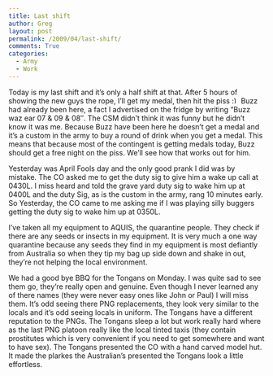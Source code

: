 ```yaml
---
title: Last shift
author: Greg
layout: post
permalink: /2009/04/last-shift/
comments: True
categories:
  - Army
  - Work
---
```

Today is my last shift and it&#8217;s only a half shift at that. After 5 hours of showing the new guys the rope, I&#8217;ll get my medal, then hit the piss <img src="http://gregology.net/wp-includes/images/smilies/simple-smile.png" alt=":)" class="wp-smiley" style="height: 1em; max-height: 1em;" /> Buzz had already been here, a fact I advertised on the fridge by writing &#8220;Buzz waz ear 07 & 09 & 08&#8243;. The CSM didn&#8217;t think it was funny but he didn&#8217;t know it was me. Because Buzz have been here he doesn&#8217;t get a medal and it&#8217;s a custom in the army to buy a round of drink when you get a medal. This means that because most of the contingent is getting medals today, Buzz should get a free night on the piss. We&#8217;ll see how that works out for him.

Yesterday was April Fools day and the only good prank I did was by mistake. The CO asked me to get the duty sig to give him a wake up call at 0430L. I miss heard and told the grave yard duty sig to wake him up at 0400L and the duty Sig, as is the custom in the army, rang 10 minutes early. So Yesterday, the CO came to me asking me if I was playing silly buggers getting the duty sig to wake him up at 0350L.

I&#8217;ve taken all my equipment to AQUIS, the quarantine people. They check if there are any seeds or insects in my equipment. It is very much a one way quarantine because any seeds they find in my equipment is most defiantly from Australia so when they tip my bag up side down and shake in out, they&#8217;re not helping the local environment.

We had a good bye BBQ for the Tongans on Monday. I was quite sad to see them go, they&#8217;re really open and genuine. Even though I never learned any of there names (they were never easy ones like John or Paul) I will miss them. It&#8217;s odd seeing there PNG replacements, they look very similar to the locals and it&#8217;s odd seeing locals in uniform. The Tongans have a different reputation to the PNGs. The Tongans sleep a lot but work really hard where as the last PNG platoon really like the local tinted taxis (they contain prostitutes which is very convenient if you need to get somewhere and want to have sex). The Tongans presented the CO with a hand carved model hut. It made the plarkes the Australian&#8217;s presented the Tongans look a little effortless.